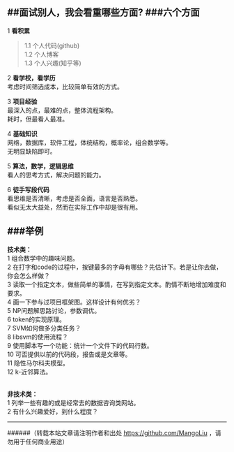 ##面试别人，我会看重哪些方面?
###六个方面
--------------------------------
1 <strong>看积累</strong>
>   1.1 个人代码(github)<br>
    1.2 个人博客<br>
    1.3 个人兴趣(知乎等)<br>

2 <strong>看学校，看学历<br></strong>
  考虑时间筛选成本，比较简单有效的方式。

3 <strong>项目经验<br></strong>
  最深入的点，最难的点，整体流程架构。<br>
  耗时，但最看人最准。

4 <strong>基础知识<br></strong>
  网络，数据库，软件工程，体统结构，概率论，组合数学等。<br>
  无明显缺陷即可。

5 <strong>算法，数学，逻辑思维</strong><br>
  看人的思考方式，解决问题的能力。<br>

6 <strong>徒手写段代码</strong><br>
  看思维是否清晰，考虑是否全面，语言是否熟悉。<br>
  看似无太大益处，然而在实际工作中却是很有用。<br>


###举例
--------------------------------
<strong>技术类：</strong><br>
1 组合数学中的趣味问题。<br>
2 在打字和code的过程中，按键最多的字母有哪些？先估计下。若是让你去做，你会怎么样做？<br>
3 读取一个指定文本，做些简单的事情，在写到指定文本。酌情不断地增加难度和要求。<br>
4 画一下参与过项目框架图。这样设计有何优劣？<br>
5 NP问题解思路讨论，参数调优。<br>
6 token的实现原理。<br>
7 SVM如何做多分类任务？<br>
8 libsvm的使用流程？<br>
9 使用脚本写一个功能：统计一个文件下的代码行数。<br>
10 可否提供以前的代码段，报告或是文章等。<br>
11 隐性马尔科夫模型。<br>
12 k-近邻算法。<br>




<br>
<strong>非技术类：</strong><br>
1 列举一些有趣的或是经常去的数据咨询类网站。<br>
2 有什么兴趣爱好，到什么程度？<br>

--------------------------------
######（转载本站文章请注明作者和出处 https://github.com/MangoLiu ，请勿用于任何商业用途）

